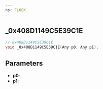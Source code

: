```yaml
---
ns: FLOCK
---
```

## _0x408D1149C5E39C1E

```c
// 0x408D1149C5E39C1E
void _0x408D1149C5E39C1E(Any p0, Any p1);
```

## Parameters
* **p0**:
* **p1**:
